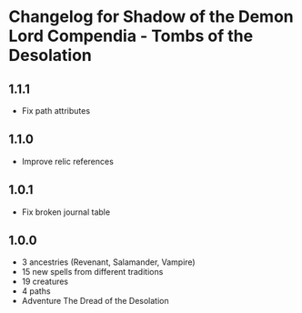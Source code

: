 # Changelog for Shadow of the Demon Lord Compendia - Tombs of the Desolation

## 1.1.1

- Fix path attributes

## 1.1.0

- Improve relic references

## 1.0.1

- Fix broken journal table

## 1.0.0

- 3 ancestries (Revenant, Salamander, Vampire)
- 15 new spells from different traditions
- 19 creatures
- 4 paths
- Adventure The Dread of the Desolation
